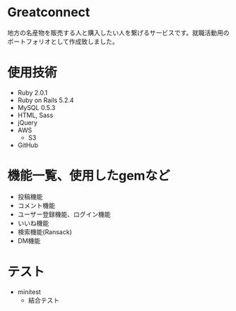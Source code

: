 # Greatconnect

地方の名産物を販売する人と購入したい人を繋げるサービスです。就職活動用のポートフォリオとして作成致しました。

# 使用技術

- Ruby 2.0.1
- Ruby on Rails 5.2.4
- MySQL 0.5.3
- HTML, Sass
- jQuery
- AWS 
  - S3
- GitHub

# 機能一覧、使用したgemなど

- 投稿機能
- コメント機能
- ユーザー登録機能、ログイン機能
- いいね機能
- 検索機能(Ransack)
- DM機能

# テスト

- minitest
  - 結合テスト


